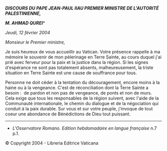 ***DISCOURS DU PAPE JEAN-PAUL II******AU PREMIER MINISTRE DE L'AUTORITÉ PALESTINIENNE,***

***M. AHMAD QUREI****

*Jeudi, 12 février 2004*

*Monsieur le Premier ministre,*

Je suis heureux de vous accueillir au Vatican. Votre présence rappelle à ma mémoire le souvenir de mon pèlerinage en Terre Sainte, au cours duquel j'ai prié avec ferveur pour la paix et la justice dans la région. Si les signes d'espérance ne sont pas totalement absents, malheureusement, la triste situation en Terre Sainte est une cause de souffrance pour tous.

Personne ne doit céder à la tentation du découragement, encore moins à la haine ou à la vengeance. C'est de réconciliation dont la Terre Sainte a besoin :  de pardon et non pas de vengeance, de ponts et non de murs. Cela exige que tous les responsables de la région suivent, avec l'aide de la Communauté internationale, le chemin du dialogue et de la négociation qui conduit à la paix durable. Sur vous et sur votre peuple, j'invoque de tout coeur une abondance de Bénédictions de Dieu tout puissant.

* * *

* *L'Osservatore Romano. Edition hebdomadaire en langue française* n.7 p.1.

© Copyright 2004 - Libreria Editrice Vaticana
